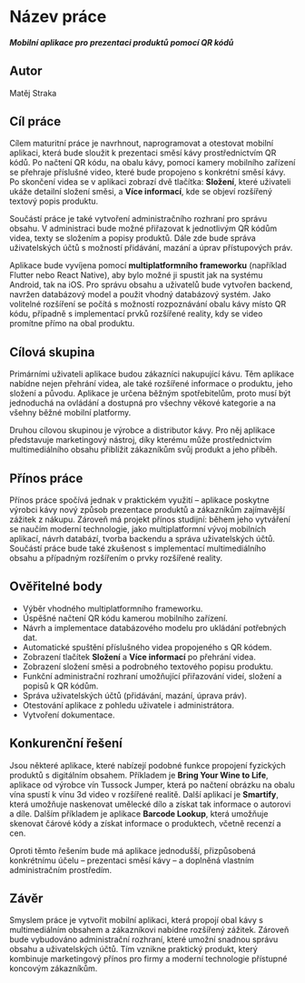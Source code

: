 # Název práce
##### Mobilní aplikace pro prezentaci produktů pomocí QR kódů  

## Autor
Matěj Straka  

## Cíl práce
Cílem maturitní práce je navrhnout, naprogramovat a otestovat mobilní aplikaci, která bude sloužit k prezentaci směsí kávy prostřednictvím QR kódů. Po načtení QR kódu, na obalu kávy, pomocí kamery mobilního zařízení se přehraje příslušné video, které bude propojeno s konkrétní směsí kávy. Po skončení videa se v aplikaci zobrazí dvě tlačítka: **Složení**, které uživateli ukáže detailní složení směsi, a **Více informací**, kde se objeví rozšířený textový popis produktu.  

Součástí práce je také vytvoření administračního rozhraní pro správu obsahu. V administraci bude možné přiřazovat k jednotlivým QR kódům videa, texty se složením a popisy produktů. Dále zde bude správa uživatelských účtů s možností přidávání, mazání a úprav přístupových práv.  

Aplikace bude vyvíjena pomocí **multiplatformního frameworku** (například Flutter nebo React Native), aby bylo možné ji spustit jak na systému Android, tak na iOS. Pro správu obsahu a uživatelů bude vytvořen backend, navržen databázový model a použit vhodný databázový systém. Jako volitelné rozšíření se počítá s možností rozpoznávání obalu kávy místo QR kódu, případně s implementací prvků rozšířené reality, kdy se video promítne přímo na obal produktu.  

## Cílová skupina
Primárními uživateli aplikace budou zákazníci nakupující kávu. Těm aplikace nabídne nejen přehrání videa, ale také rozšířené informace o produktu, jeho složení a původu. Aplikace je určena běžným spotřebitelům, proto musí být jednoduchá na ovládání a dostupná pro všechny věkové kategorie a na všehny běžné mobilní platformy. 

Druhou cílovou skupinou je výrobce a distributor kávy. Pro něj aplikace představuje marketingový nástroj, díky kterému může prostřednictvím multimediálního obsahu přiblížit zákazníkům svůj produkt a jeho příběh. 

## Přínos práce
Přínos práce spočívá jednak v praktickém využití – aplikace poskytne výrobci kávy nový způsob prezentace produktů a zákazníkům zajímavější zážitek z nákupu. Zároveň má projekt přínos studijní: během jeho vytváření se naučím moderní technologie, jako multiplatformní vývoj mobilních aplikací, návrh databází, tvorba backendu a správa uživatelských účtů. Součástí práce bude také zkušenost s implementací multimediálního obsahu a případným rozšířením o prvky rozšířené reality.  

## Ověřitelné body
- Výběr vhodného multiplatformního frameworku.
- Úspěšné načtení QR kódu kamerou mobilního zařízení.  
- Návrh a implementace databázového modelu pro ukládání potřebných dat.  
- Automatické spuštění příslušného videa propojeného s QR kódem.  
- Zobrazení tlačítek **Složení** a **Více informací** po přehrání videa.  
- Zobrazení složení směsi a podrobného textového popisu produktu.  
- Funkční administrační rozhraní umožňující přiřazování videí, složení a popisů k QR kódům.  
- Správa uživatelských účtů (přidávání, mazání, úprava práv).  
- Otestování aplikace z pohledu uživatele i administrátora.  
- Vytvoření dokumentace.

## Konkurenční řešení
Jsou některé aplikace, které nabízejí podobné funkce propojení fyzických produktů s digitálním obsahem. Příkladem je **Bring Your Wine to Life**, aplikace od výrobce vín Tussock Jumper, která po načtení obrázku na obalu vína spustí k vínu 3d video v rozšířené realitě. Další aplikací je **Smartify**, která umožňuje naskenovat umělecké dílo a získat tak informace o autorovi a díle. Dalším příkladem je aplikace **Barcode Lookup**, která umožňuje skenovat čárové kódy a získat informace o produktech, včetně recenzí a cen. 

Oproti těmto řešením bude má aplikace jednodušší, přizpůsobená konkrétnímu účelu – prezentaci směsí kávy – a doplněná vlastním administračním prostředím.

## Závěr
Smyslem práce je vytvořit mobilní aplikaci, která propojí obal kávy s multimediálním obsahem a zákazníkovi nabídne rozšířený zážitek. Zároveň bude vybudováno administrační rozhraní, které umožní snadnou správu obsahu a uživatelských účtů. Tím vznikne praktický produkt, který kombinuje marketingový přínos pro firmy a moderní technologie přístupné koncovým zákazníkům.  

